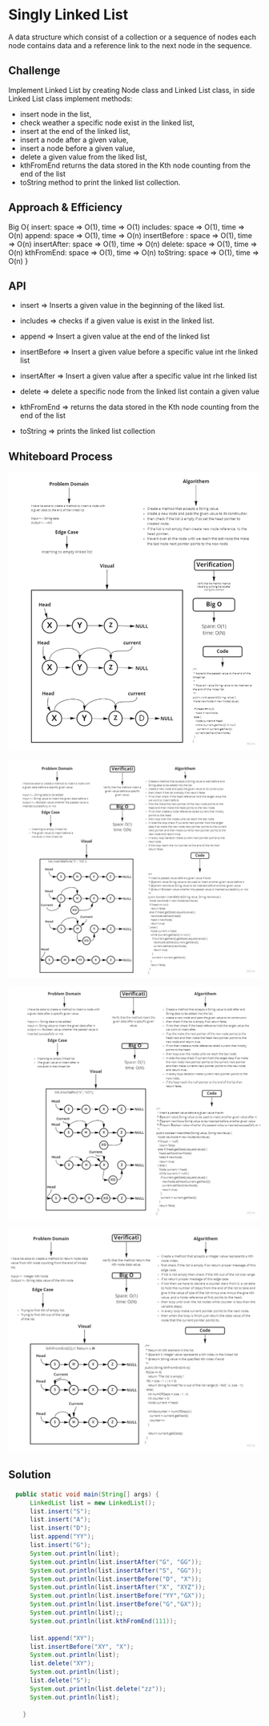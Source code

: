 # Singly Linked List

A data structure which consist of a collection or a sequence of nodes each node contains data and a reference link to
the next node in the sequence.

## Challenge

Implement Linked List by creating Node class and Linked List class,
in side Linked List class implement methods:
 - insert node in the list,
 - check weather a specific node exist in the linked list,
 - insert at the end of the linked list,
 - insert a node after a given value,
 - insert a node before a given value,
 - delete a given value from the liked list,
 - kthFromEnd returns the data stored in the Kth node counting from the end of the list
 - toString method to print the linked list collection.

## Approach & Efficiency

Big O{
  insert: space => O(1), time => O(1)
  includes: space => O(1), time => O(n)
  append: space => O(1), time => O(n)
  insertBefore : space => O(1), time => O(n)
  insertAfter: space => O(1), time => O(n)
  delete: space => O(1), time => O(n)
  kthFromEnd: space => O(1), time => O(n)
  toString: space => O(1), time => O(n)
}

## API

 - insert => Inserts a given value in the beginning of the liked list.

 - includes => checks if a given value is exist in the linked list.

 - append => Insert a given value at the end of the linked list

 - insertBefore => Insert a given value before a specific value int rhe linked list

 - insertAfter => Insert a given value after a specific value int rhe linked list

 - delete => delete a specific node from the linked list contain a given value

 - kthFromEnd => returns the data stored in the Kth node counting from the end of the list

 - toString => prints the linked list collection

## Whiteboard Process
<!-- Embedded whiteboard image -->

![append](linked-list-insertions-append.jpg)

![insertBefore](linked-list-insertions-insertBefore.jpg)

![insertAfter](linked-list-insertions-insertAfter.jpg)

![kthFromEnd](linked-list-kth.jpg)

## Solution
<!-- Show how to run your code, and examples of it in action -->

```java
  public static void main(String[] args) {
      LinkedList list = new LinkedList();
      list.insert("S");
      list.insert("A");
      list.insert("D");
      list.append("YY");
      list.insert("G");
      System.out.println(list);
      System.out.println(list.insertAfter("G", "GG"));
      System.out.println(list.insertAfter("S", "GG"));
      System.out.println(list.insertBefore("D", "X"));
      System.out.println(list.insertAfter("X", "XYZ"));
      System.out.println(list.insertBefore("YY","GX"));
      System.out.println(list.insertBefore("G","GX"));
      System.out.println(list);;
      System.out.println(list.kthFromEnd(111));

      list.append("XY");
      list.insertBefore("XY", "X");
      System.out.println(list);
      list.delete("XY");
      System.out.println(list);
      list.delete("S");
      System.out.println(list.delete("zz"));
      System.out.println(list);

    }
```
